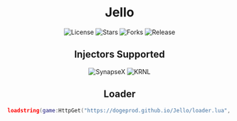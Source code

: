 <h1 align="center">Jello</h1>
<p align="center">
    <img alt="License" src="https://img.shields.io/badge/License-GNU GPL 3.0-blue?style=for-the-badge">
    <img alt="Stars" src="https://img.shields.io/github/stars/DogeProd/Jello?color=blue&style=for-the-badge">
    <img alt="Forks" src="https://img.shields.io/github/forks/DogeProd/Jello?color=blue&style=for-the-badge">
    <img alt="Release" src="https://img.shields.io/github/release/DogeProd/Jello?color=blue&style=for-the-badge">
</p>


<h2 align="center">Injectors Supported</h2>
<p align="center">
    <img alt="SynapseX" src="https://img.shields.io/badge/SYNX-Good-blue?style=for-the-badge">
    <img alt="KRNL" src="https://img.shields.io/badge/KRNL-Good-blue?style=for-the-badge">
</p>


<h2 align="center">Loader</h2>

```lua
loadstring(game:HttpGet("https://dogeprod.github.io/Jello/loader.lua", true))()
```
